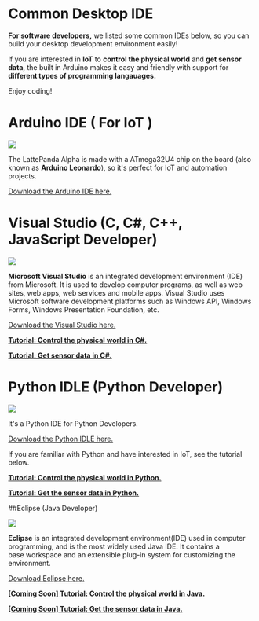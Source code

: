 # Common Desktop IDE

**For software developers,** we listed some common IDEs below, so you can build your desktop development environment easily! 

If you are interested in **IoT** to **control the physical world** and **get sensor data**, the built in Arduino makes it easy and friendly with support for **different types of programming langauages.**

Enjoy coding!


# Arduino IDE ( For IoT ) 

![](https://i.imgur.com/V0gDJEc.jpg)

The LattePanda Alpha is made with a ATmega32U4 chip on the board (also known as **Arduino Leonardo**), so it's perfect for IoT and automation projects. 

[Download the Arduino IDE here.](https://www.arduino.cc/en/Main/Donate)

# Visual Studio (C, C#, C++, JavaScript Developer)

![](https://i.imgur.com/Pmso73Z.jpg)

**Microsoft Visual Studio** is an integrated development environment (IDE) from Microsoft. It is used to develop computer programs, as well as web sites, web apps, web services and mobile apps. Visual Studio uses Microsoft software development platforms such as Windows API, Windows Forms, Windows Presentation Foundation, etc.

[Download the Visual Studio here.](https://www.visualstudio.com/)

[<u>**Tutorial: Control the physical world in C#.**</u> ]( )

[<u>**Tutorial: Get sensor data in C#.**</u> ]( )

# Python IDLE (Python Developer) 

![](https://i.imgur.com/O7OjS3O.png)

It's a Python IDE for Python Developers. 

[Download the Python IDLE here.](https://www.python.org/downloads/)

If you are familiar with Python and have interested in IoT, see the tutorial below.

[<u>**Tutorial: Control the physical world in Python.**</u>]( )

[<u>**Tutorial: Get the sensor data in Python.**</u>]( )

##Eclipse (Java Developer)

![](https://i.imgur.com/hU58zbZ.jpg)

**Eclipse** is an integrated development environment(IDE) used in computer programming, and is the most widely used Java IDE. It contains a base workspace and an extensible plug-in system for customizing the environment.  

[Download Eclipse here.](https://www.eclipse.org/downloads/)

<u>**[Coming Soon] Tutorial: Control the physical world in Java.**</u>

<u>**[Coming Soon] Tutorial: Get the sensor data in Java.**</u>

